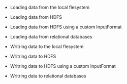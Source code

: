 * Loading data from the local flesystem 
* Loading data from HDFS
* Loading data from HDFS using a custom InputFormat
* Loading data from relational databases

* Writring data to the local flesystem 
* Writring data to HDFS
* Writring data to HDFS using a custom InputFormat
* Writring data to relational databases
